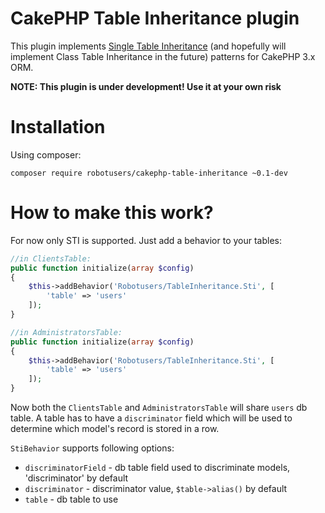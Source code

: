 # CakePHP Table Inheritance plugin

This plugin implements [Single Table Inheritance](https://en.wikipedia.org/wiki/Single_Table_Inheritance) (and hopefully will implement Class Table Inheritance in the future) patterns for CakePHP 3.x ORM.

**NOTE: This plugin is under development! Use it at your own risk**

# Installation

Using composer:
```
composer require robotusers/cakephp-table-inheritance ~0.1-dev
```

# How to make this work?

For now only STI is supported. Just add a behavior to your tables:
```php
//in ClientsTable:
public function initialize(array $config)
{
    $this->addBehavior('Robotusers/TableInheritance.Sti', [
        'table' => 'users'
    ]);
}

//in AdministratorsTable:
public function initialize(array $config)
{
    $this->addBehavior('Robotusers/TableInheritance.Sti', [
        'table' => 'users'
    ]);
}
```
Now both the `ClientsTable` and `AdministratorsTable` will share `users` db table. A table has to have a `discriminator` field which will be used to determine which model's record is stored in a row.

`StiBehavior` supports following options:

* `discriminatorField` - db table field used to discriminate models, 'discriminator' by default
* `discriminator` - discriminator value, `$table->alias()` by default
* `table` - db table to use
